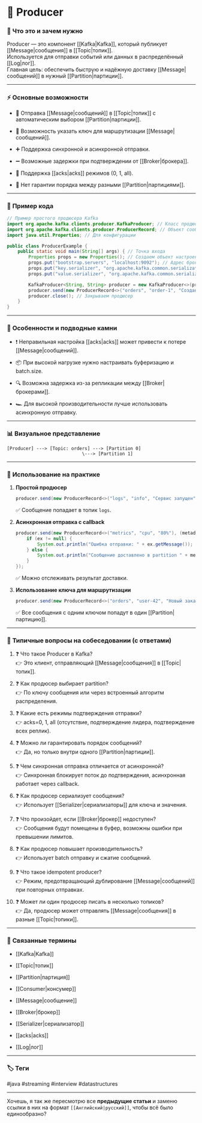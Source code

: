 # 📄 **Producer**

### 📝 **Что это и зачем нужно**

Producer — это компонент [[Kafka|Kafka]], который публикует [[Message|сообщения]] в [[Topic|топик]].  
Используется для отправки событий или данных в распределённый [[Log|лог]].  
Главная цель: обеспечить быструю и надёжную доставку [[Message|сообщений]] в нужный [[Partition|партиции]].

---

### ⚡ **Основные возможности**

- 📍 Отправка [[Message|сообщений]] в [[Topic|топик]] с автоматическим выбором [[Partition|партиции]].
    
- 🔑 Возможность указать ключ для маршрутизации [[Message|сообщений]].
    
- ➕ Поддержка синхронной и асинхронной отправки.
    
- ➖ Возможные задержки при подтверждении от [[Broker|брокера]].
    
- 🔄 Поддержка [[acks|acks]] режимов (0, 1, all).
    
- 🚫 Нет гарантии порядка между разными [[Partition|партициями]].
    

---

### 📌 **Пример кода**

```java
// Пример простого продюсера Kafka
import org.apache.kafka.clients.producer.KafkaProducer; // Класс продюсера
import org.apache.kafka.clients.producer.ProducerRecord; // Объект сообщения
import java.util.Properties; // Для конфигурации

public class ProducerExample {
    public static void main(String[] args) { // Точка входа
        Properties props = new Properties(); // Создаем объект настроек
        props.put("bootstrap.servers", "localhost:9092"); // Адрес брокера
        props.put("key.serializer", "org.apache.kafka.common.serialization.StringSerializer"); // Сериализация ключа
        props.put("value.serializer", "org.apache.kafka.common.serialization.StringSerializer"); // Сериализация значения

        KafkaProducer<String, String> producer = new KafkaProducer<>(props); // Создаем продюсер
        producer.send(new ProducerRecord<>("orders", "order-1", "Создан заказ 123")); // Отправляем сообщение
        producer.close(); // Закрываем продюсер
    }
}
```

---

### 🧠 **Особенности и подводные камни**

- ❗ Неправильная настройка [[acks|acks]] может привести к потере [[Message|сообщений]].
    
- 📦 При высокой нагрузке нужно настраивать буферизацию и batch.size.
    
- 🔍 Возможна задержка из-за репликации между [[Broker|брокерами]].
    
- 🏎 Для высокой производительности лучше использовать асинхронную отправку.
    

---

### 📊 **Визуальное представление**

```
[Producer] ---> [Topic: orders] ---> [Partition 0]
                            \---> [Partition 1]
```

---

### 💼 **Использование на практике**

1. **Простой продюсер**
    
    ```java
    producer.send(new ProducerRecord<>("logs", "info", "Сервис запущен")); // Отправляем лог-сообщение
    ```
    
    ✅ Сообщение попадает в топик `logs`.
    
2. **Асинхронная отправка с callback**
    
    ```java
    producer.send(new ProducerRecord<>("metrics", "cpu", "80%"), (metadata, ex) -> {
        if (ex != null) {
            System.out.println("Ошибка отправки: " + ex.getMessage()); // Логируем ошибку
        } else {
            System.out.println("Сообщение доставлено в partition " + metadata.partition()); // Успешная отправка
        }
    });
    ```
    
    ✅ Можно отслеживать результат доставки.
    
3. **Использование ключа для маршрутизации**
    
    ```java
    producer.send(new ProducerRecord<>("orders", "user-42", "Новый заказ")); // Сообщение уйдет в определённый partition
    ```
    
    ✅ Все сообщения с одним ключом попадут в один [[Partition|партицию]].
    

---

### 🎯 **Типичные вопросы на собеседовании (с ответами)**

1. ❓ Что такое Producer в Kafka?  
    👉 Это клиент, отправляющий [[Message|сообщения]] в [[Topic|топик]].
    
2. ❓ Как продюсер выбирает partition?  
    👉 По ключу сообщения или через встроенный алгоритм распределения.
    
3. ❓ Какие есть режимы подтверждения отправки?  
    👉 acks=0, 1, all (отсутствие, подтверждение лидера, подтверждение всех реплик).
    
4. ❓ Можно ли гарантировать порядок сообщений?  
    👉 Да, но только внутри одного [[Partition|партиции]].
    
5. ❓ Чем синхронная отправка отличается от асинхронной?  
    👉 Синхронная блокирует поток до подтверждения, асинхронная работает через callback.
    
6. ❓ Как продюсер сериализует сообщения?  
    👉 Использует [[Serializer|сериализаторы]] для ключа и значения.
    
7. ❓ Что произойдет, если [[Broker|брокер]] недоступен?  
    👉 Сообщения будут помещены в буфер, возможны ошибки при превышении лимитов.
    
8. ❓ Как продюсер повышает производительность?  
    👉 Использует batch отправку и сжатие сообщений.
    
9. ❓ Что такое idempotent producer?  
    👉 Режим, предотвращающий дублирование [[Message|сообщений]] при повторных отправках.
    
10. ❓ Может ли один продюсер писать в несколько топиков?  
    👉 Да, продюсер может отправлять [[Message|сообщения]] в разные [[Topic|топики]].
    

---

### 🔗 **Связанные термины**

- [[Kafka|Kafka]]
    
- [[Topic|топик]]
    
- [[Partition|партиция]]
    
- [[Consumer|консумер]]
    
- [[Message|сообщение]]
    
- [[Broker|брокер]]
    
- [[Serializer|сериализатор]]
    
- [[acks|acks]]
    
- [[Log|лог]]
    

---

### 🏷 **Теги**

#java #streaming #interview #datastructures

---

Хочешь, я так же пересмотрю все **предыдущие статьи** и заменю ссылки в них на формат `[[Английский|русский]]`, чтобы всё было единообразно?